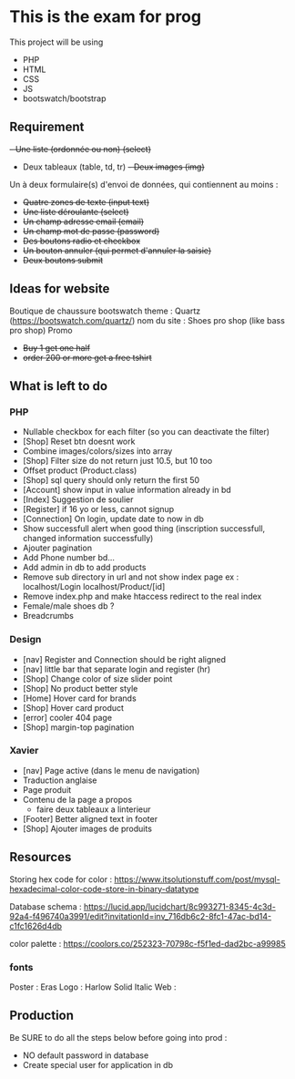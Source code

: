 # This is the exam for prog
This project will be using
- PHP
- HTML
- CSS
- JS
- bootswatch/bootstrap

## Requirement
~~- Une liste (ordonnée ou non) (select)~~
- Deux tableaux (table, td, tr)
~~- Deux images (img)~~

Un à deux formulaire(s) d'envoi de données, qui contiennent au moins :
- ~~Quatre zones de texte (input text)~~
- ~~Une liste déroulante (select)~~
- ~~Un champ adresse email (email)~~
- ~~Un champ mot de passe (password)~~
- ~~Des boutons radio et checkbox~~
- ~~Un bouton annuler (qui permet d'annuler la saisie)~~
- ~~Deux boutons submit~~

## Ideas for website
Boutique de chaussure
bootswatch theme : Quartz (https://bootswatch.com/quartz/)
nom du site : Shoes pro shop (like bass pro shop)
Promo
- ~~Buy 1 get one half~~
- ~~order 200 or more get a free tshirt~~

## What is left to do 
### PHP
- Nullable checkbox for each filter (so you can deactivate the filter)
- [Shop] Reset btn doesnt work
- Combine images/colors/sizes into array
- [Shop] Filter size do not return just 10.5, but 10 too
- Offset product (Product.class)
- [Shop] sql query should only return the first 50
- [Account] show input in value information already in bd
- [Index] Suggestion de soulier
- [Register] if 16 yo or less, cannot signup
- [Connection] On login, update date to now in db
- Show successfull alert when good thing (inscription successfull, changed information successfully)
- Ajouter pagination
- Add Phone number bd...
- Add admin in db to add products
- Remove sub directory in url and not show index page
ex : localhost/Login
localhost/Product/[id]
- Remove index.php and make htaccess redirect to the real index
- Female/male shoes db ?
- Breadcrumbs

### Design
- [nav] Register and Connection should be right aligned
- [nav] little bar that separate login and register (hr)
- [Shop] Change color of size slider point
- [Shop] No product better style
- [Home] Hover card for brands
- [Shop] Hover card product
- [error] cooler 404 page
- [Shop] margin-top pagination


### Xavier
- [nav] Page active (dans le menu de navigation)
- Traduction anglaise
- Page produit
- Contenu de la page a propos
    - faire deux tableaux a linterieur
- [Footer] Better aligned text in footer
- [Shop] Ajouter images de produits



## Resources
Storing hex code for color : https://www.itsolutionstuff.com/post/mysql-hexadecimal-color-code-store-in-binary-datatype

Database schema : https://lucid.app/lucidchart/8c993271-8345-4c3d-92a4-f496740a3991/edit?invitationId=inv_716db6c2-8fc1-47ac-bd14-c1fc1626d4db

color palette : https://coolors.co/252323-70798c-f5f1ed-dad2bc-a99985

### fonts
Poster          : Eras
Logo            : Harlow Solid Italic
Web             : 


## Production
Be SURE to do all the steps below before going into prod :
- NO default password in database
- Create special user for application in db
